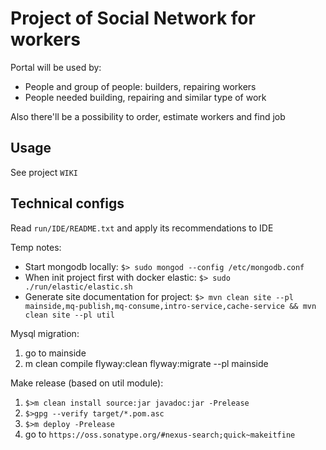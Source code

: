 Project of Social Network for workers
=====================================

Portal will be used by:

*   People and group of people: builders, repairing workers
*   People needed building, repairing and similar type of work

Also there'll be a possibility to order, estimate workers and find job

Usage 
-----
See project ```WIKI```

Technical configs
-----
Read `run/IDE/README.txt` and apply its recommendations to IDE 

<!-- TODO: should be written well (write wiki)-->
Temp notes:
- Start mongodb locally: 
`$> sudo mongod --config /etc/mongodb.conf`
- When init project first with docker elastic:
`$> sudo ./run/elastic/elastic.sh`
- Generate site documentation for project:
`$> mvn clean site --pl mainside,mq-publish,mq-consume,intro-service,cache-service && mvn clean site --pl util`

Mysql migration:
1) go to mainside
2) m clean compile flyway:clean  flyway:migrate --pl mainside

Make release (based on util module):
1) `$>m clean install source:jar javadoc:jar -Prelease`
2) `$>gpg --verify target/*.pom.asc`
3) `$>m deploy -Prelease`
4) go to `https://oss.sonatype.org/#nexus-search;quick~makeitfine`
